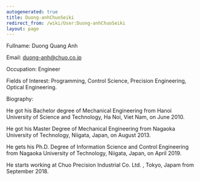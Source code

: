 ```yaml
---
autogenerated: true
title: Duong-anhChuoSeiki
redirect_from: /wiki/User:Duong-anhChuoSeiki
layout: page
---
```


Fullname: Duong Quang Anh

Email: duong-anh@chuo.co.jp

Occupation: Engineer

Fields of Interest: Programming, Control Science, Precision Engineering,
Optical Engineering.

Biography:

He got his Bachelor degree of Mechanical Engineering from Hanoi
University of Science and Technology, Ha Noi, Viet Nam, on June 2010.

He got his Master Degree of Mechanical Engineering from Nagaoka
University of Technology, Niigata, Japan, on August 2013.

He gets his Ph.D. Degree of Information Science and Control Engineering
from Nagaoka University of Technology, Niigata, Japan, on April 2019.

He starts working at Chuo Precision Industrial Co. Ltd. , Tokyo, Japam
from September 2018.
